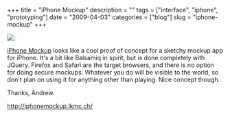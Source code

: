 +++
title = "iPhone Mockup"
description = ""
tags = ["interface", "iphone", "prototyping"]
date = "2009-04-03"
categories = ["blog"]
slug = "iphone-mockup"
+++



  <div class="notebook-screenshot"><a href="http://iphonemockup.lkmc.ch/"><img src="//media.konigi.com/notebook/iphone-mockup.jpg" class="notebook-image" /></a></div><p><a href="http://iphonemockup.lkmc.ch/">iPhone Mockup</a> looks like a cool proof of concept for a sketchy mockup app for iPhone. It's a bit like Balsamiq in spirit, but is done completely with JQuery. Firefox and Safari are the target browsers, and there is no option for doing secure mockups. Whatever you do will be visible to the world, so don't plan on using it for anything other than playing. Nice concept though. </p>
<p>Thanks, Andrew.</p>
    
  <a href="http://iphonemockup.lkmc.ch/">http://iphonemockup.lkmc.ch/</a>
